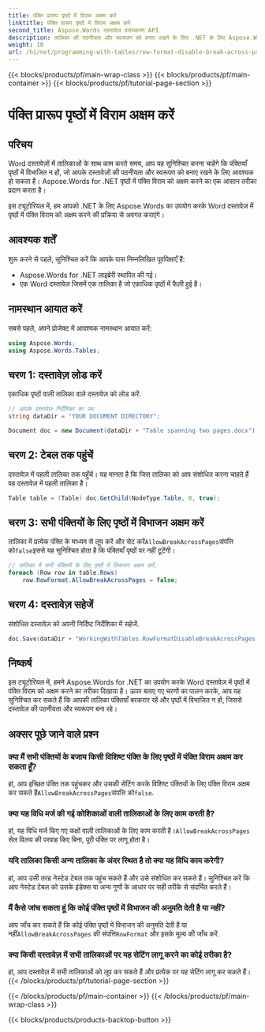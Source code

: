 ```yaml
---
title: पंक्ति प्रारूप पृष्ठों में विराम अक्षम करें
linktitle: पंक्ति प्रारूप पृष्ठों में विराम अक्षम करें
second_title: Aspose.Words दस्तावेज़ प्रसंस्करण API
description: तालिका की पठनीयता और स्वरूपण को बनाए रखने के लिए .NET के लिए Aspose.Words का उपयोग करके Word दस्तावेज़ों में पृष्ठों में पंक्ति विराम को अक्षम करना सीखें।
weight: 10
url: /hi/net/programming-with-tables/row-format-disable-break-across-pages/
---
```


{{< blocks/products/pf/main-wrap-class >}}
{{< blocks/products/pf/main-container >}}
{{< blocks/products/pf/tutorial-page-section >}}

# पंक्ति प्रारूप पृष्ठों में विराम अक्षम करें

## परिचय

Word दस्तावेज़ों में तालिकाओं के साथ काम करते समय, आप यह सुनिश्चित करना चाहेंगे कि पंक्तियाँ पृष्ठों में विभाजित न हों, जो आपके दस्तावेज़ों की पठनीयता और स्वरूपण को बनाए रखने के लिए आवश्यक हो सकता है। Aspose.Words for .NET पृष्ठों में पंक्ति विराम को अक्षम करने का एक आसान तरीका प्रदान करता है।

इस ट्यूटोरियल में, हम आपको .NET के लिए Aspose.Words का उपयोग करके Word दस्तावेज़ में पृष्ठों में पंक्ति विराम को अक्षम करने की प्रक्रिया से अवगत कराएंगे।

## आवश्यक शर्तें

शुरू करने से पहले, सुनिश्चित करें कि आपके पास निम्नलिखित पूर्वापेक्षाएँ हैं:
- Aspose.Words for .NET लाइब्रेरी स्थापित की गई।
- एक Word दस्तावेज़ जिसमें एक तालिका है जो एकाधिक पृष्ठों में फैली हुई है।

## नामस्थान आयात करें

सबसे पहले, अपने प्रोजेक्ट में आवश्यक नामस्थान आयात करें:

```csharp
using Aspose.Words;
using Aspose.Words.Tables;
```

## चरण 1: दस्तावेज़ लोड करें

एकाधिक पृष्ठों वाली तालिका वाले दस्तावेज़ को लोड करें.

```csharp
// आपके दस्तावेज़ निर्देशिका का पथ
string dataDir = "YOUR DOCUMENT DIRECTORY";

Document doc = new Document(dataDir + "Table spanning two pages.docx");
```

## चरण 2: टेबल तक पहुंचें

दस्तावेज़ में पहली तालिका तक पहुँचें। यह मानता है कि जिस तालिका को आप संशोधित करना चाहते हैं वह दस्तावेज़ में पहली तालिका है।

```csharp
Table table = (Table) doc.GetChild(NodeType.Table, 0, true);
```

## चरण 3: सभी पंक्तियों के लिए पृष्ठों में विभाजन अक्षम करें

 तालिका में प्रत्येक पंक्ति के माध्यम से लूप करें और सेट करें`AllowBreakAcrossPages`संपत्ति को`false`इससे यह सुनिश्चित होता है कि पंक्तियाँ पृष्ठों पर नहीं टूटेंगी।

```csharp
// तालिका में सभी पंक्तियों के लिए पृष्ठों में विभाजन अक्षम करें.
foreach (Row row in table.Rows)
    row.RowFormat.AllowBreakAcrossPages = false;
```

## चरण 4: दस्तावेज़ सहेजें

संशोधित दस्तावेज़ को अपनी निर्दिष्ट निर्देशिका में सहेजें.

```csharp
doc.Save(dataDir + "WorkingWithTables.RowFormatDisableBreakAcrossPages.docx");
```

## निष्कर्ष

इस ट्यूटोरियल में, हमने Aspose.Words for .NET का उपयोग करके Word दस्तावेज़ में पृष्ठों में पंक्ति विराम को अक्षम करने का तरीका दिखाया है। ऊपर बताए गए चरणों का पालन करके, आप यह सुनिश्चित कर सकते हैं कि आपकी तालिका पंक्तियाँ बरकरार रहें और पृष्ठों में विभाजित न हों, जिससे दस्तावेज़ की पठनीयता और स्वरूपण बना रहे।

## अक्सर पूछे जाने वाले प्रश्न

### क्या मैं सभी पंक्तियों के बजाय किसी विशिष्ट पंक्ति के लिए पृष्ठों में पंक्ति विराम अक्षम कर सकता हूँ?  
 हां, आप इच्छित पंक्ति तक पहुंचकर और उसकी सेटिंग करके विशिष्ट पंक्तियों के लिए पंक्ति विराम अक्षम कर सकते हैं`AllowBreakAcrossPages`संपत्ति को`false`.

### क्या यह विधि मर्ज की गई कोशिकाओं वाली तालिकाओं के लिए काम करती है?  
 हां, यह विधि मर्ज किए गए कक्षों वाली तालिकाओं के लिए काम करती है।`AllowBreakAcrossPages` सेल विलय की परवाह किए बिना, पूरी पंक्ति पर लागू होता है।

### यदि तालिका किसी अन्य तालिका के अंदर स्थित है तो क्या यह विधि काम करेगी?  
हां, आप उसी तरह नेस्टेड टेबल तक पहुंच सकते हैं और उसे संशोधित कर सकते हैं। सुनिश्चित करें कि आप नेस्टेड टेबल को उसके इंडेक्स या अन्य गुणों के आधार पर सही तरीके से संदर्भित करते हैं।

### मैं कैसे जांच सकता हूं कि कोई पंक्ति पृष्ठों में विभाजन की अनुमति देती है या नहीं?  
 आप जाँच कर सकते हैं कि कोई पंक्ति पृष्ठों में विभाजन की अनुमति देती है या नहीं`AllowBreakAcrossPages` की संपत्ति`RowFormat` और इसके मूल्य की जाँच करें.

### क्या किसी दस्तावेज़ में सभी तालिकाओं पर यह सेटिंग लागू करने का कोई तरीका है?  
हां, आप दस्तावेज़ में सभी तालिकाओं को लूप कर सकते हैं और प्रत्येक पर यह सेटिंग लागू कर सकते हैं।
{{< /blocks/products/pf/tutorial-page-section >}}

{{< /blocks/products/pf/main-container >}}
{{< /blocks/products/pf/main-wrap-class >}}

{{< blocks/products/products-backtop-button >}}
